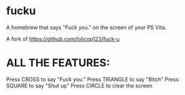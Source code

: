 # fucku
A homebrew that says "Fuck you." on the screen of your PS Vita.

A fork of https://github.com/lolicop123/fuck-u

# ALL THE FEATURES:
Press CROSS to say "Fuck you."
Press TRIANGLE to say "Bitch"
Press SQUARE to say "Shut up"
Press CIRCLE to clear the screen
